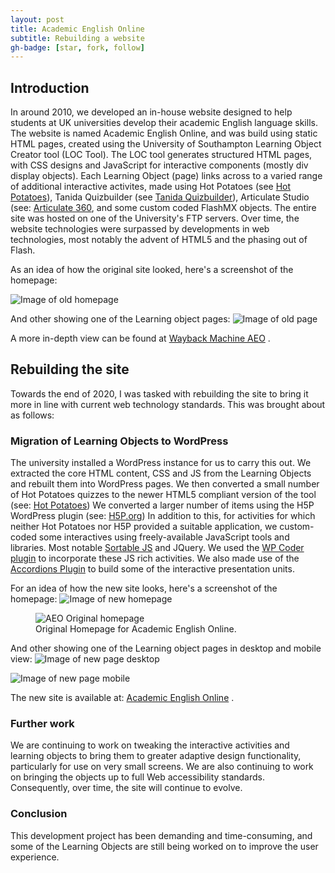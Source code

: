 ```yaml
---
layout: post
title: Academic English Online
subtitle: Rebuilding a website
gh-badge: [star, fork, follow]
---
```


## Introduction
In around 2010, we developed an in-house website designed to help students at UK universities develop their academic English language skills. 
The website is named Academic English Online, and was build using static HTML pages, created using the University of Southampton Learning Object Creator tool (LOC Tool).
The LOC tool generates structured HTML pages, with CSS designs and JavaScript for interactive components (mostly div display objects). 
Each Learning Object (page) links across to a varied range of additional interactive activites, made using Hot Potatoes (see <a href="https://hotpot.uvic.ca/">Hot Potatoes</a>), Tanida Quizbuilder (see <a href="https://www.quiz-builder.com/download.html">Tanida Quizbuilder</a>), Articulate Studio (see: <a href="https://articulate.com/360/studio">Articulate 360</a>, and some custom coded FlashMX objects. 
The entire site was hosted on one of the University's FTP servers.
Over time, the website technologies were surpassed by developments in web technologies, most notably the advent of HTML5 and the phasing out of Flash. 

As an idea of how the original site looked, here's a screenshot of the homepage:

![Image of old homepage](https://martinbarge.github.io/img/AEO-July-2020-homepage.png)

And other showing one of the Learning object pages:
![Image of old page](https://martinbarge.github.io/img/AEO-July-2020-pron.png)

A more in-depth view can be found at [Wayback Machine AEO](https://web.archive.org/web/20200721184211/http://aeo.sllf.qmul.ac.uk/) .

## Rebuilding the site
Towards the end of 2020, I was tasked with rebuilding the site to bring it more in line with current web technology standards. This was brought about as follows:

### Migration of Learning Objects to WordPress
The university installed a WordPress instance for us to carry this out.
We extracted the core HTML content, CSS and JS from the Learning Objects and rebuilt them into WordPress pages.
We then converted a small number of Hot Potatoes quizzes to the newer HTML5 compliant version of the tool (see: <a href="https://hotpot.uvic.ca/">Hot Potatoes</a>)
We converted a larger number of items using the H5P WordPress plugin (see: <a href="https://h5p.org/">H5P.org</a>)
In addition to this, for activities for which neither Hot Potatoes nor H5P provided a suitable application, we custom-coded some interactives using freely-available JavaScript tools and libraries. Most notable [Sortable JS](https://github.com/SortableJS/Sortable) and JQuery. We used the [WP Coder plugin](https://wordpress.org/plugins/wp-coder/) to incorporate these JS rich activities. 
We also made use of the [Accordions Plugin](https://pickplugins.com/item/accordions-html-css3-responsive-accordion-grid-for-wordpress) to build some of the interactive presentation units.

For an idea of how the new site looks, here's a screenshot of the homepage:
![Image of new homepage](https://martinbarge.github.io/img/AEO-August-2021-home.png)

<figure>
  <img src="{{site.url}}/img/AEO-August-2021-home.png" alt="AEO Original homepage"/>
  <figcaption>Original Homepage for Academic English Online.</figcaption>
</figure>


And other showing one of the Learning object pages in desktop and mobile view:
![Image of new page desktop](https://martinbarge.github.io/img/AEO-August-2021-pron.png)

![Image of new page mobile](https://martinbarge.github.io/img/pron-mobile-view.png)

The new site is available at: [Academic English Online](https://aeo.sllf.qmul.ac.uk/) .

### Further work
We are continuing to work on tweaking the interactive activities and learning objects to bring them to greater adaptive design functionality, particularly for use on very small screens.
We are also continuing to work on bringing the objects up to full Web accessibility standards. 
Consequently, over time, the site will continue to evolve.

### Conclusion
This development project has been demanding and time-consuming, and some of the Learning Objects are still being worked on to improve the user experience.

